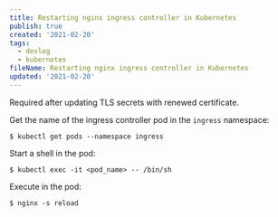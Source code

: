 ```yaml
---
title: Restarting nginx ingress controller in Kubernetes
publish: true
created: '2021-02-20'
tags:
  - devlog
  - kubernetes
fileName: Restarting nginx ingress controller in Kubernetes
updated: '2021-02-20'
---
```


Required after updating TLS secrets with renewed certificate.

Get the name of the ingress controller pod in the `ingress` namespace:

```shell
$ kubectl get pods --namespace ingress
```

Start a shell in the pod:

```shell
$ kubectl exec -it <pod_name> -- /bin/sh
```

Execute in the pod:

```shell
$ nginx -s reload
```

